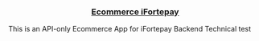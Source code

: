 <h3 style="text-align:center;"><u>Ecommerce iFortepay</u></h3>

<p>This is an API-only Ecommerce App for iFortepay Backend Technical test</p>
